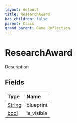 ```yaml
---
layout: default
title: ResearchAward
has_children: false
parent: Class
grand_parent: Game Reflection
---
```

# ResearchAward
Description 

## Fields

| Type | Name |
|:----------|:--------------|
| [String](/riftbreaker-wiki/docs/game-reflection/components/string/) | blueprint |
| [bool](/riftbreaker-wiki/docs/game-reflection/components/bool/) | is_visible |


